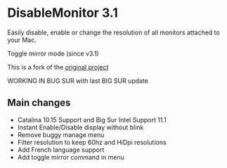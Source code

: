DisableMonitor 3.1
==============
Easily disable, enable or change the resolution of all monitors attached to your Mac.

Toggle mirror mode (since v3.1)

This is a fork of the [original project](https://github.com/Eun/DisableMonitor)

WORKING IN BUG SUR with last BIG SUR update

Main changes
------------
- Catalina 10.15 Support and Big Sur Intel Support 11.1
- Instant Enable/Disable display without blink
- Remove buggy manage menu
- Filter resolution to keep 60hz and HiDpi resolutions
- Add French language support
- Add toggle mirror command in menu
